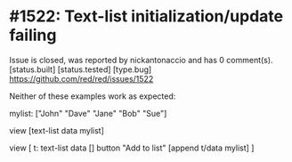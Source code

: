 
#1522: Text-list initialization/update failing
================================================================================
Issue is closed, was reported by nickantonaccio and has 0 comment(s).
[status.built] [status.tested] [type.bug]
<https://github.com/red/red/issues/1522>

Neither of these examples work as expected:

mylist: ["John" "Dave" "Jane" "Bob" "Sue"]

view [text-list data mylist]

view [
    t: text-list data []
    button "Add to list" [append t/data mylist]
]



